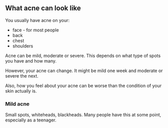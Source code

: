 ## What acne can look like

You usually have acne on your:

- face - for most people
- back
- chest
- shoulders

Acne can be mild, moderate or severe. This depends on what type of spots you
have and how many.

However, your acne can change. It might be mild one week and moderate or
severe the next.

Also, how you feel about your acne can be worse than the condition of your
skin actually is.

### Mild acne

Small spots, whiteheads, blackheads. Many people have this at some point,
especially as a teenager.
